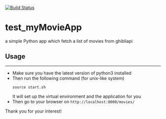 [![Build Status](https://travis-ci.com/gvannest/test_myMovieApp.svg?branch=master)](https://travis-ci.com/gvannest/test_myMovieApp)

# test_myMovieApp
a simple Python app which fetch a list of movies from ghibliapi

## Usage
***
* Make sure you have the latest version of python3 installed
* Then run the following command (for unix-like system)
    ```
    source start.sh
    ```
    It will set up the virtual environment and the application for you
* Then go to your browser on ```http://localhost:8000/movies/```

Thank you for your interest!